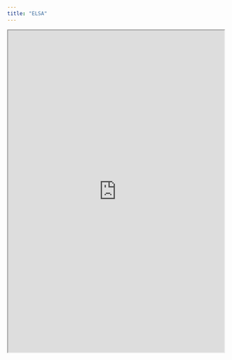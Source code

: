 ```yaml
---
title: "ELSA"
---
```



<iframe height="750" width="100%" src="https://ewelton.github.io/ktest/wiki.html#ELSA"></iframe>
